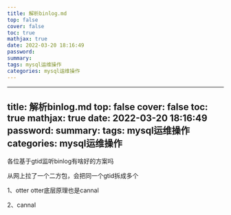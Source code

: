 ```yaml
---
title: 解析binlog.md
top: false
cover: false
toc: true
mathjax: true
date: 2022-03-20 18:16:49
password:
summary:
tags: mysql运维操作
categories: mysql运维操作
---
```

---
title: 解析binlog.md
top: false
cover: false
toc: true
mathjax: true
date: 2022-03-20 18:16:49
password:
summary:
tags: mysql运维操作
categories: mysql运维操作
---

各位基于gtid监听binlog有啥好的方案吗

从网上拉了一个二方包，会把同一个gtid拆成多个



1、otter 
otter底层原理也是cannal

2、cannal
